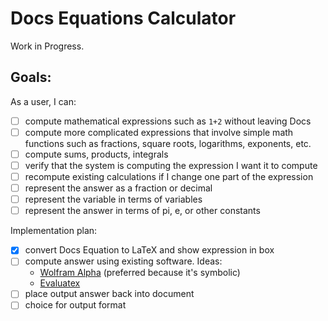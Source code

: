 # Docs Equations Calculator

Work in Progress.

## Goals:

As a user, I can:

- [ ] compute mathematical expressions such as `1+2` without leaving Docs
- [ ] compute more complicated expressions that involve simple math functions such as fractions, square roots, logarithms, exponents, etc.
- [ ] compute sums, products, integrals
- [ ] verify that the system is computing the expression I want it to compute
- [ ] recompute existing calculations if I change one part of the expression
- [ ] represent the answer as a fraction or decimal
- [ ] represent the variable in terms of variables
- [ ] represent the answer in terms of pi, e, or other constants

Implementation plan:

- [x] convert Docs Equation to LaTeX and show expression in box
- [ ] compute answer using existing software. Ideas:
  - [Wolfram Alpha](https://products.wolframalpha.com/api/libraries/javascript/) (preferred because it's symbolic)
  - [Evaluatex](https://arthanzel.github.io/evaluatex/)
- [ ] place output answer back into document
- [ ] choice for output format
